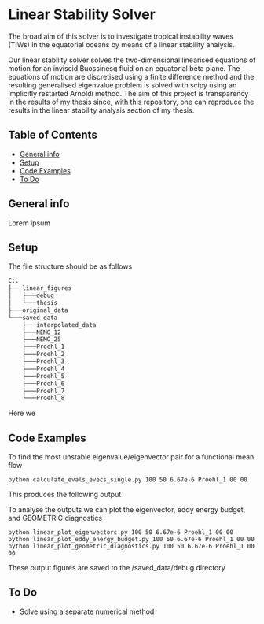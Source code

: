 # Linear Stability Solver

The broad aim of this solver is to investigate tropical instability waves (TIWs) in the equatorial oceans by means of a linear stability analysis.

Our linear stability solver solves the two-dimensional linearised equations of motion for an inviscid Buossinesq fluid on an equatorial beta plane. The equations of motion are discretised using a finite difference method and the resulting generalised eigenvalue problem is solved with scipy using an implicitly restarted Arnoldi method. The aim of this project is transparency in the results of my thesis since, with this repository, one can reproduce the results in the linear stability analysis section of my thesis.
 
## Table of Contents
* [General info](#general-info)
* [Setup](#setup)
* [Code Examples](#codeexamples)
* [To Do](#todo)

## General info

Lorem ipsum

## Setup

The file structure should be as follows

```bash
C:.
├───linear_figures
│   ├───debug
│   └───thesis
├───original_data
└───saved_data
    ├───interpolated_data
    ├───NEMO_12
    ├───NEMO_25
    ├───Proehl_1
    ├───Proehl_2
    ├───Proehl_3
    ├───Proehl_4
    ├───Proehl_5
    ├───Proehl_6
    ├───Proehl_7
    └───Proehl_8
```

Here we 

## Code Examples

To find the most unstable eigenvalue/eigenvector pair for a functional mean flow

```
python calculate_evals_evecs_single.py 100 50 6.67e-6 Proehl_1 00 00
```

This produces the following output

To analyse the outputs we can plot the eigenvector, eddy energy budget, and GEOMETRIC diagnostics
```
python linear_plot_eigenvectors.py 100 50 6.67e-6 Proehl_1 00 00
python linear_plot_eddy_energy_budget.py 100 50 6.67e-6 Proehl_1 00 00
python linear_plot_geometric_diagnostics.py 100 50 6.67e-6 Proehl_1 00 00
```
These output figures are saved to the /saved_data/debug directory

## To Do

* Solve using a separate numerical method


